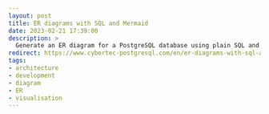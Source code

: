 ```yaml
---
layout: post
title: ER diagrams with SQL and Mermaid
date: 2023-02-21 17:39:00
description: >
  Generate an ER diagram for a PostgreSQL database using plain SQL and Mermaid. Explore entity relationship diagrams for architecture/dev
redirect: https://www.cybertec-postgresql.com/en/er-diagrams-with-sql-and-mermaid/
tags: 
- architecture
- development
- diagram
- ER
- visualisation
---
```

